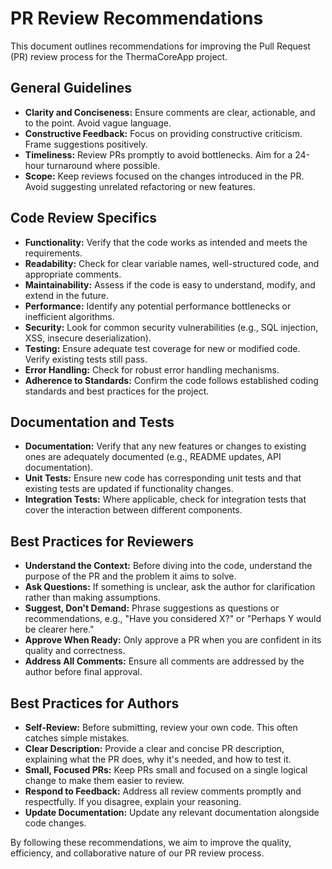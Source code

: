 # PR Review Recommendations

This document outlines recommendations for improving the Pull Request (PR) review process for the ThermaCoreApp project.

## General Guidelines

*   **Clarity and Conciseness:** Ensure comments are clear, actionable, and to the point. Avoid vague language.
*   **Constructive Feedback:** Focus on providing constructive criticism. Frame suggestions positively.
*   **Timeliness:** Review PRs promptly to avoid bottlenecks. Aim for a 24-hour turnaround where possible.
*   **Scope:** Keep reviews focused on the changes introduced in the PR. Avoid suggesting unrelated refactoring or new features.

## Code Review Specifics

*   **Functionality:** Verify that the code works as intended and meets the requirements.
*   **Readability:** Check for clear variable names, well-structured code, and appropriate comments.
*   **Maintainability:** Assess if the code is easy to understand, modify, and extend in the future.
*   **Performance:** Identify any potential performance bottlenecks or inefficient algorithms.
*   **Security:** Look for common security vulnerabilities (e.g., SQL injection, XSS, insecure deserialization).
*   **Testing:** Ensure adequate test coverage for new or modified code. Verify existing tests still pass.
*   **Error Handling:** Check for robust error handling mechanisms.
*   **Adherence to Standards:** Confirm the code follows established coding standards and best practices for the project.

## Documentation and Tests

*   **Documentation:** Verify that any new features or changes to existing ones are adequately documented (e.g., README updates, API documentation).
*   **Unit Tests:** Ensure new code has corresponding unit tests and that existing tests are updated if functionality changes.
*   **Integration Tests:** Where applicable, check for integration tests that cover the interaction between different components.

## Best Practices for Reviewers

*   **Understand the Context:** Before diving into the code, understand the purpose of the PR and the problem it aims to solve.
*   **Ask Questions:** If something is unclear, ask the author for clarification rather than making assumptions.
*   **Suggest, Don't Demand:** Phrase suggestions as questions or recommendations, e.g., "Have you considered X?" or "Perhaps Y would be clearer here."
*   **Approve When Ready:** Only approve a PR when you are confident in its quality and correctness.
*   **Address All Comments:** Ensure all comments are addressed by the author before final approval.

## Best Practices for Authors

*   **Self-Review:** Before submitting, review your own code. This often catches simple mistakes.
*   **Clear Description:** Provide a clear and concise PR description, explaining what the PR does, why it's needed, and how to test it.
*   **Small, Focused PRs:** Keep PRs small and focused on a single logical change to make them easier to review.
*   **Respond to Feedback:** Address all review comments promptly and respectfully. If you disagree, explain your reasoning.
*   **Update Documentation:** Update any relevant documentation alongside code changes.

By following these recommendations, we aim to improve the quality, efficiency, and collaborative nature of our PR review process.
